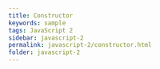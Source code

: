 ```yaml
---
title: Constructor
keywords: sample
tags: JavaScript 2
sidebar: javascript-2
permalink: javascript-2/constructor.html
folder: javascript-2
---
```

